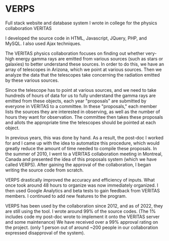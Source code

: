 # VERPS
Full stack website and database system I wrote in college for the physics collaboration VERITAS

I developed the source code in HTML, Javascript, JQuery, PHP, and MySQL. I also used Ajax techniques. 

The VERITAS physics collaboration focuses on finding out whether very-high energy gamma rays are emitted from various sources (such as stars or galaxies) to better understand these sources. In order to do this, we have an array of telescopes in Arizona, which we point at various sources. Then we analyze the data that the telescopes take concerning the radiation emitted by these various sources.

Since the telescope has to point at various sources, and we need to take hundreds of hours of data for us to fully understand the gamma rays are emitted from these objects, each year "proposals" are submitted by everyone in VERITAS to a committee. In these "proposals," each member lists the sources they are interested in observing, as well as the number of hours they want for observation. The committee then takes these proposals and allots the appropriate time the telescopes should be pointed at each object.

In previous years, this was done by hand. As a result, the post-doc I worked for and I came up with the idea to automatize this procedure, which would greatly reduce the amount of time needed to compile these proposals. In the summer of 2010, I went to a VERITAS collaboration meeting in Montreal, Canada and presented the idea of this proposals system (which we have called VERPS). After gaining the approval of the collaboration, I began writing the source code from scratch.

VERPS drastically improved the accuracy and efficiency of inputs. What once took around 48 hours to organize was now immediately organized. I then used Google Analytics and beta tests to gain feedback from VERITAS members. I continued to add new features to the program.

VERPS has been used by the collaboration since 2012, and as of 2022, they are still using the tool. I wrote around 99% of the source codes. (The 1% includes code my post-doc wrote to implement it onto the VERITAS server and some maintenance) We have received over a 99% approval rating on the project. (only 1 person out of around ~200 people in our collaboration expressed disapproval of the system). 
